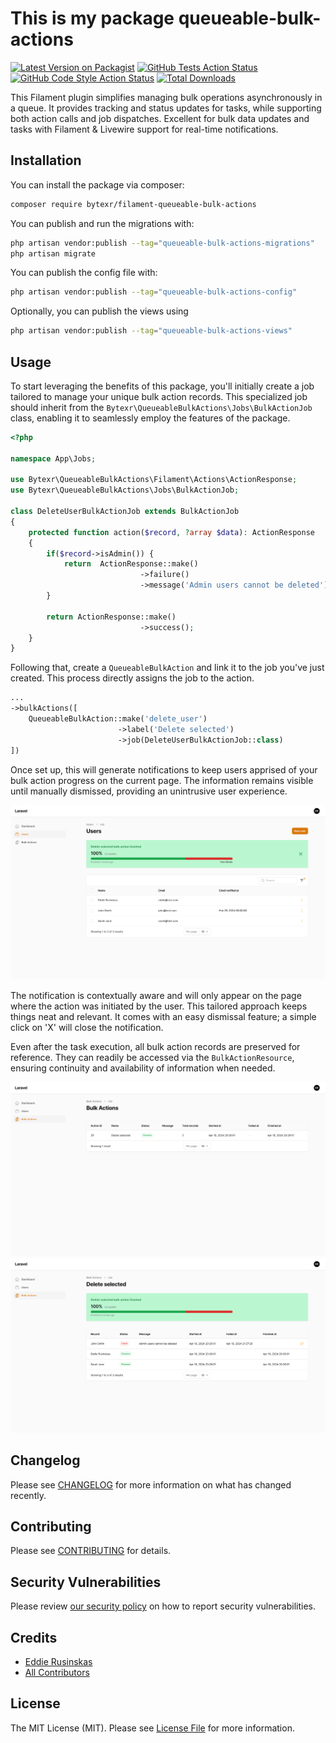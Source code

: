 # This is my package queueable-bulk-actions

[![Latest Version on Packagist](https://img.shields.io/packagist/v/bytexr/queueable-bulk-actions.svg?style=flat-square)](https://packagist.org/packages/bytexr/queueable-bulk-actions)
[![GitHub Tests Action Status](https://img.shields.io/github/actions/workflow/status/bytexr/queueable-bulk-actions/run-tests.yml?branch=main&label=tests&style=flat-square)](https://github.com/bytexr/queueable-bulk-actions/actions?query=workflow%3Arun-tests+branch%3Amain)
[![GitHub Code Style Action Status](https://img.shields.io/github/actions/workflow/status/bytexr/queueable-bulk-actions/fix-php-code-styling.yml?branch=main&label=code%20style&style=flat-square)](https://github.com/bytexr/queueable-bulk-actions/actions?query=workflow%3A"Fix+PHP+code+styling"+branch%3Amain)
[![Total Downloads](https://img.shields.io/packagist/dt/bytexr/queueable-bulk-actions.svg?style=flat-square)](https://packagist.org/packages/bytexr/queueable-bulk-actions)


This Filament plugin simplifies managing bulk operations asynchronously in a queue. It provides tracking and status updates for tasks, while supporting both action calls and job dispatches. Excellent for bulk data updates and tasks with Filament & Livewire support for real-time notifications.

## Installation

You can install the package via composer:

```bash
composer require bytexr/filament-queueable-bulk-actions
```

You can publish and run the migrations with:

```bash
php artisan vendor:publish --tag="queueable-bulk-actions-migrations"
php artisan migrate
```

You can publish the config file with:

```bash
php artisan vendor:publish --tag="queueable-bulk-actions-config"
```

Optionally, you can publish the views using

```bash
php artisan vendor:publish --tag="queueable-bulk-actions-views"
```


## Usage

To start leveraging the benefits of this package, you'll initially create a job tailored to manage your unique bulk action records. This specialized job should inherit from the `Bytexr\QueueableBulkActions\Jobs\BulkActionJob` class, enabling it to seamlessly employ the features of the package.
```php
<?php

namespace App\Jobs;

use Bytexr\QueueableBulkActions\Filament\Actions\ActionResponse;
use Bytexr\QueueableBulkActions\Jobs\BulkActionJob;

class DeleteUserBulkActionJob extends BulkActionJob
{
    protected function action($record, ?array $data): ActionResponse
    {
        if($record->isAdmin()) {
            return  ActionResponse::make()
                             ->failure()
                             ->message('Admin users cannot be deleted');
        }
    
        return ActionResponse::make()
                             ->success();
    }
}
```

Following that, create a `QueueableBulkAction`  and link it to the job you've just created. This process directly assigns the job to the action.
```php
...
->bulkActions([
    QueueableBulkAction::make('delete_user')
                        ->label('Delete selected')
                        ->job(DeleteUserBulkActionJob::class)
])
```

Once set up, this will generate notifications to keep users apprised of your bulk action progress on the current page. The information remains visible until manually dismissed, providing an unintrusive user experience.

![Bulk Action Notification](/resources/images/notification.png)

The notification is contextually aware and will only appear on the page where the action was initiated by the user. This tailored approach keeps things neat and relevant. It comes with an easy dismissal feature; a simple click on 'X' will close the notification.

Even after the task execution, all bulk action records are preserved for reference. They can readily be accessed via the `BulkActionResource`, ensuring continuity and availability of information when needed.

![Bulk Action Notification](/resources/images/resource.png)
![Bulk Action Notification](/resources/images/view-action.png)

## Changelog

Please see [CHANGELOG](CHANGELOG.md) for more information on what has changed recently.

## Contributing

Please see [CONTRIBUTING](.github/CONTRIBUTING.md) for details.

## Security Vulnerabilities

Please review [our security policy](../../security/policy) on how to report security vulnerabilities.

## Credits

- [Eddie Rusinskas](https://github.com/bytexr)
- [All Contributors](../../contributors)

## License

The MIT License (MIT). Please see [License File](LICENSE.md) for more information.
